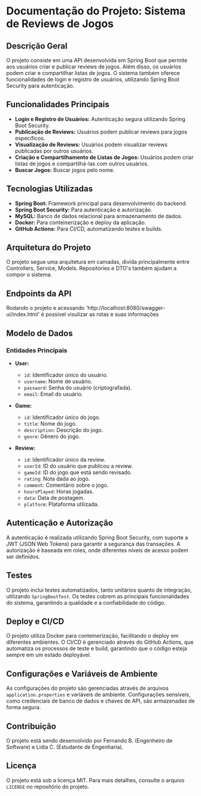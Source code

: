 # Documentação do Projeto: Sistema de Reviews de Jogos

## Descrição Geral

O projeto consiste em uma API desenvolvida em Spring Boot que permite aos usuários criar e publicar reviews de jogos. Além disso, os usuários podem criar e compartilhar listas de jogos. O sistema também oferece funcionalidades de login e registro de usuários, utilizando Spring Boot Security para autenticação.

## Funcionalidades Principais

- **Login e Registro de Usuários:** Autenticação segura utilizando Spring Boot Security.
- **Publicação de Reviews:** Usuários podem publicar reviews para jogos específicos.
- **Visualização de Reviews:** Usuários podem visualizar reviews publicadas por outros usuários.
- **Criação e Compartilhamento de Listas de Jogos:** Usuários podem criar listas de jogos e compartilhá-las com outros usuários.
- **Buscar Jogos:** Buscar jogos pelo nome.

## Tecnologias Utilizadas

- **Spring Boot:** Framework principal para desenvolvimento do backend.
- **Spring Boot Security:** Para autenticação e autorização.
- **MySQL:** Banco de dados relacional para armazenamento de dados.
- **Docker:** Para conteinerização e deploy da aplicação.
- **GitHub Actions:** Para CI/CD, automatizando testes e builds.

## Arquitetura do Projeto

O projeto segue uma arquitetura em camadas, divida principalmente entre Controllers, Service, Models.
Repositories e DTO's também ajudam a compor o sistema.

## Endpoints da API

Rodando o projeto e acessando
'http://localhost:8080/swagger-ui/index.html'
é possível visulizar as rotas e suas informações 

## Modelo de Dados

### Entidades Principais

- **User:**
  - `id`: Identificador único do usuário.
  - `username`: Nome de usuário.
  - `password`: Senha do usuário (criptografada).
  - `email`: Email do usuário.

- **Game:**
  - `id`: Identificador único do jogo.
  - `title`: Nome do jogo.
  - `description`: Descrição do jogo.
  - `genre`: Gênero do jogo.
      
- **Review:**
  - `id`: Identificador único da review.
  - `userId`: ID do usuário que publicou a review.
  - `gameId`: ID do jogo que está sendo revisado.
  - `rating`: Nota dada ao jogo.
  - `comment`: Comentário sobre o jogo.
  - `hoursPlayed`: Horas jogadas.
  - `data`: Data de postagem.
  - `platform`: Plataforma utilizada.

## Autenticação e Autorização

A autenticação é realizada utilizando Spring Boot Security, com suporte a JWT (JSON Web Tokens) para garantir a segurança das transações. A autorização é baseada em roles, onde diferentes níveis de acesso podem ser definidos.

## Testes

O projeto inclui testes automatizados, tanto unitários quanto de integração, utilizando `SpringBootTest`. Os testes cobrem as principais funcionalidades do sistema, garantindo a qualidade e a confiabilidade do código.

## Deploy e CI/CD

O projeto utiliza Docker para conteinerização, facilitando o deploy em diferentes ambientes. O CI/CD é gerenciado através do GitHub Actions, que automatiza os processos de teste e build, garantindo que o código esteja sempre em um estado deployável.

## Configurações e Variáveis de Ambiente

As configurações do projeto são gerenciadas através de arquivos `application.properties` e variáveis de ambiente. Configurações sensíveis, como credenciais de banco de dados e chaves de API, são armazenadas de forma segura.

## Contribuição

O projeto está sendo desenvolvido por Fernando B. (Engenheiro de Software) e Lidia C. (Estudante de Engenharia). 

## Licença

O projeto está sob a licença MIT. Para mais detalhes, consulte o arquivo `LICENSE` no repositório do projeto.

